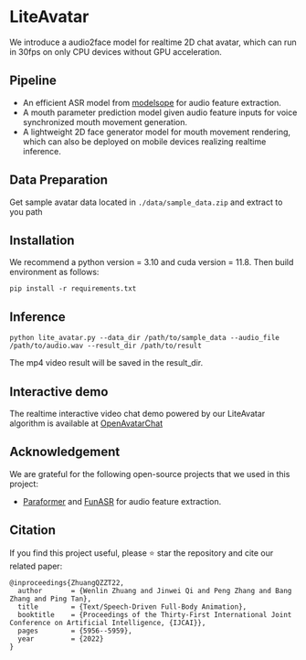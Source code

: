 # LiteAvatar
We introduce a audio2face model for realtime 2D chat avatar, which can run in 30fps on only CPU devices without GPU acceleration.
## Pipeline
- An efficient ASR model from [modelsope](https://modelscope.cn/models/iic/speech_paraformer-large_asr_nat-zh-cn-16k-common-vocab8404-pytorch) for audio feature extraction.
- A mouth parameter prediction model given audio feature inputs for voice synchronized mouth movement generation.
- A lightweight 2D face generator model for mouth movement rendering, which can also be deployed on mobile devices realizing realtime inference.
## Data Preparation
Get sample avatar data located in `./data/sample_data.zip` and extract to you path
## Installation
We recommend a python version = 3.10 and cuda version = 11.8. Then build environment as follows:
```shell
pip install -r requirements.txt
```
## Inference
```
python lite_avatar.py --data_dir /path/to/sample_data --audio_file /path/to/audio.wav --result_dir /path/to/result
```
The mp4 video result will be saved in the result_dir.
## Interactive demo
The realtime interactive video chat demo powered by our LiteAvatar algorithm is available at [OpenAvatarChat](https://github.com/HumanAIGC-Engineering/OpenAvatarChat)
## Acknowledgement
We are grateful for the following open-source projects that we used in this project:
- [Paraformer](https://modelscope.cn/models/iic/speech_paraformer-large_asr_nat-zh-cn-16k-common-vocab8404-pytorch)
 and [FunASR](https://github.com/modelscope/FunASR) for audio feature extraction.
## Citation
If you find this project useful, please ⭐️ star the repository and cite our related paper:
```
@inproceedings{ZhuangQZZT22,
  author       = {Wenlin Zhuang and Jinwei Qi and Peng Zhang and Bang Zhang and Ping Tan},
  title        = {Text/Speech-Driven Full-Body Animation},
  booktitle    = {Proceedings of the Thirty-First International Joint Conference on Artificial Intelligence, {IJCAI}},
  pages        = {5956--5959},
  year         = {2022}
}
```
